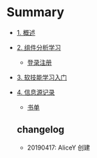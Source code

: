 # Summary

* [1. 概述](README.md)
* [2. 组件分析学习](chapter-1/README.md)
  * [登录注册](chapter-1/Signup&Signin.md)
* [3. 软技能学习入门](chapter-2/README.md)
* [4. 信息源记录](chapter-3/README.md)
  * [书单](chapter-3/booklist.md)


  changelog
  --
  - 20190417: AliceY 创建
